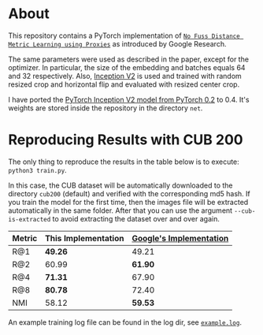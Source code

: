 
# About

This repository contains a PyTorch implementation of [`No Fuss Distance Metric Learning using Proxies`](https://arxiv.org/pdf/1703.07464.pdf) as introduced by Google Research.

The same parameters were used as described in the paper, except for the optimizer. In particular, the size of the embedding and batches equals 64 and 32 respectively. Also, [Inception V2](http://arxiv.org/abs/1502.03167) is used and trained with random resized crop and horizontal flip and evaluated with resized center crop. 

I have ported the [PyTorch Inception V2 model from PyTorch 0.2](https://github.com/Cadene/pretrained-models.pytorch) to 0.4. It's weights are stored inside the repository in the directory `net`.

# Reproducing Results with CUB 200

The only thing to reproduce the results in the table below is to execute: `python3 train.py`.

In this case, the CUB dataset will be automatically downloaded to the directory `cub200` (default) and verified with the corresponding md5 hash. If you train the model for the first time, then the images file will be extracted automatically in the same folder. After that you can use the argument `--cub-is-extracted` to avoid extracting the dataset over and over again.

| Metric | This Implementation  | [Google's Implementation](https://arxiv.org/pdf/1703.07464.pdf) |
| ------ | -------------------- | ------------- |
|  R@1   |       **49.26**      |     49.21     |
|  R@2   |         60.99        |   **61.90**   |
|  R@4   |       **71.31**      |     67.90     |
|  R@8   |       **80.78**      |     72.40     |
|  NMI   |         58.12        |   **59.53**   |

An example training log file can be found in the log dir, see [`example.log`](https://github.com/dichotomies/proxy-nca/raw/master/log/example.log).
